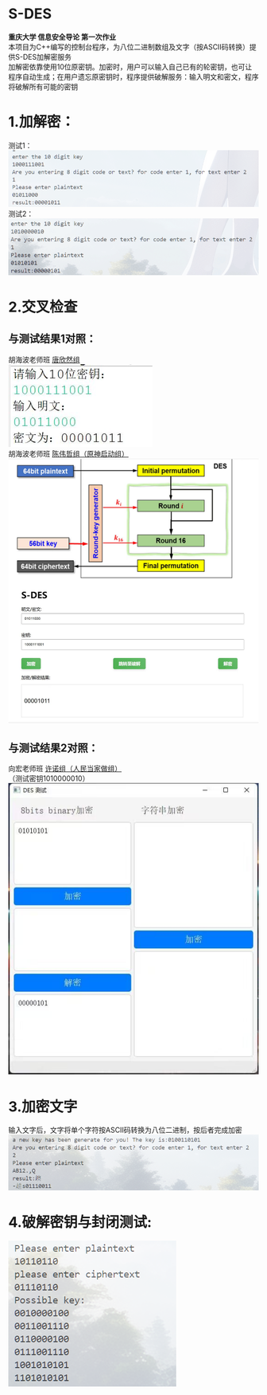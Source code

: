 # S-DES
**重庆大学 信息安全导论 第一次作业**<br>
本项目为C++编写的控制台程序，为八位二进制数组及文字（按ASCII码转换）提供S-DES加解密服务<br>
加解密依靠使用10位原密钥。加密时，用户可以输入自己已有的轮密钥，也可让程序自动生成；在用户遗忘原密钥时，程序提供破解服务：输入明文和密文，程序将破解所有可能的密钥<br>

1.加解密：
===
测试1：<br>
![image](https://github.com/surftillend/S-DES/blob/main/readmePicture/selfCheck0.png)<br>
测试2：<br>
![image](https://github.com/surftillend/S-DES/blob/main/readmePicture/selfCheck1.png)<br>


2.交叉检查
===
与测试结果1对照：
---
胡海波老师班 [唐欣然组](https://github.com/txr1002/encryption)<br>
![image](https://github.com/surftillend/S-DES/blob/main/readmePicture/crossCheck0.jpg)<br>
胡海波老师班 [陈伟哲组（原神启动组）](https://github.com/star-night-rain/simple-DES)<br>
![image](https://github.com/surftillend/S-DES/blob/main/readmePicture/crossCheck1.jpg)<br>


与测试结果2对照：
---
向宏老师班 [许诺组（人民当家做组）](https://github.com/221al-Qaeda/S-DES-encrypt-and-decrypt)<br>
（测试密钥1010000010）<br>
![image](https://github.com/surftillend/S-DES/blob/main/readmePicture/crossCheck2.jpg)<br>

3.加密文字
===
输入文字后，文字将单个字符按ASCII码转换为八位二进制，按后者完成加密<br>
![image](https://github.com/surftillend/S-DES/blob/main/readmePicture/text0.png)

4.破解密钥与封闭测试:
===
![image](https://github.com/surftillend/S-DES/blob/main/readmePicture/cracking0.png)<br>
